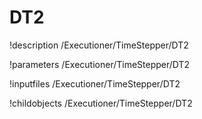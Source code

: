 <!-- MOOSE Documentation Stub: Remove this when content is added. -->

# DT2
!description /Executioner/TimeStepper/DT2

!parameters /Executioner/TimeStepper/DT2

!inputfiles /Executioner/TimeStepper/DT2

!childobjects /Executioner/TimeStepper/DT2
